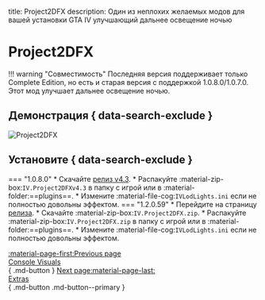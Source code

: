 title: Project2DFX
description: Один из неплохих желаемых модов для вашей установки GTA IV улучшающий дальнее освещение ночью

# Project2DFX
!!! warning "Совместимость"
    Последняя версия поддерживает только Complete Edition, но есть и старая версия с поддержкой 1.0.8.0/1.0.7.0.
Этот мод улучшает дальнее освещение ночью.

## Демонстрация { data-search-exclude }
![Project2DFX](https://cloud.githubusercontent.com/assets/4904157/17226189/d29cbfe2-5510-11e6-8283-44a50963d3db.jpeg)

## Установите { data-search-exclude }
=== "1.0.8.0"
    * Скачайте [релиз v4.3](https://github.com/ThirteenAG/III.VC.SA.IV.Project2DFX/releases/download/v0.0/IV.Project2DFXv4.3.zip).
    * Распакуйте :material-zip-box:`IV.Project2DFXv4.3` в папку с игрой или в :material-folder:==plugins==.
    * Измените :material-file-cog:`IVLodLights.ini` если не полностью довольны эффектом.
=== "1.2.0.59"
    * Перейдите на страницу [релиза](https://github.com/ThirteenAG/III.VC.SA.IV.Project2DFX/releases/tag/gtaiv).
    * Скачайте :material-zip-box:`IV.Project2DFX.zip`.
    * Распакуйте :material-zip-box:`IV.Project2DFX.zip` в папку с игрой или в :material-folder:==plugins==.
    * Измените :material-file-cog:`IVLodLights.ini` если не полностью довольны эффектом.

[:material-page-first:Previous page <br>Console Visuals</br>](consolevisuals.md.md){ .md-button } [Next page:material-page-last: <br>Extras</br>](../extras/index.md){ .md-button .md-button--primary }
